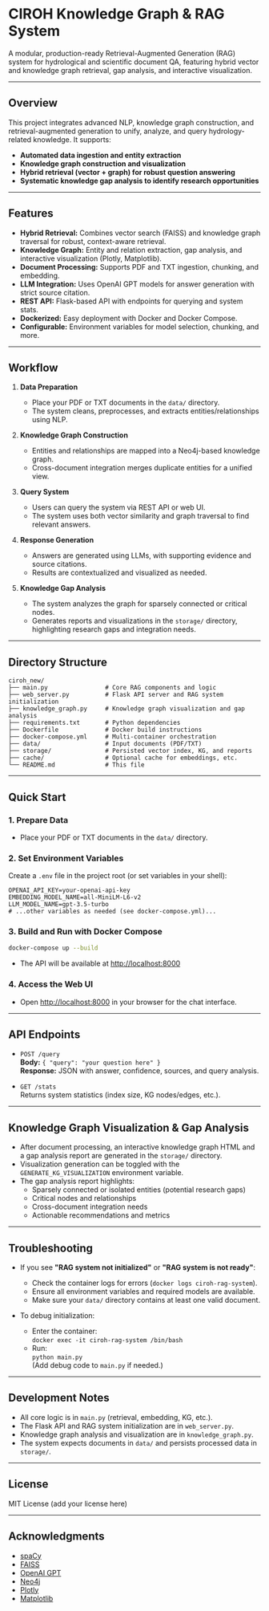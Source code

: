 # CIROH Knowledge Graph & RAG System

A modular, production-ready Retrieval-Augmented Generation (RAG) system for hydrological and scientific document QA, featuring hybrid vector and knowledge graph retrieval, gap analysis, and interactive visualization.

---

## Overview

This project integrates advanced NLP, knowledge graph construction, and retrieval-augmented generation to unify, analyze, and query hydrology-related knowledge. It supports:
- **Automated data ingestion and entity extraction**
- **Knowledge graph construction and visualization**
- **Hybrid retrieval (vector + graph) for robust question answering**
- **Systematic knowledge gap analysis to identify research opportunities**

---

## Features

- **Hybrid Retrieval:** Combines vector search (FAISS) and knowledge graph traversal for robust, context-aware retrieval.
- **Knowledge Graph:** Entity and relation extraction, gap analysis, and interactive visualization (Plotly, Matplotlib).
- **Document Processing:** Supports PDF and TXT ingestion, chunking, and embedding.
- **LLM Integration:** Uses OpenAI GPT models for answer generation with strict source citation.
- **REST API:** Flask-based API with endpoints for querying and system stats.
- **Dockerized:** Easy deployment with Docker and Docker Compose.
- **Configurable:** Environment variables for model selection, chunking, and more.

---

## Workflow

1. **Data Preparation**
   - Place your PDF or TXT documents in the `data/` directory.
   - The system cleans, preprocesses, and extracts entities/relationships using NLP.

2. **Knowledge Graph Construction**
   - Entities and relationships are mapped into a Neo4j-based knowledge graph.
   - Cross-document integration merges duplicate entities for a unified view.

3. **Query System**
   - Users can query the system via REST API or web UI.
   - The system uses both vector similarity and graph traversal to find relevant answers.

4. **Response Generation**
   - Answers are generated using LLMs, with supporting evidence and source citations.
   - Results are contextualized and visualized as needed.

5. **Knowledge Gap Analysis**
   - The system analyzes the graph for sparsely connected or critical nodes.
   - Generates reports and visualizations in the `storage/` directory, highlighting research gaps and integration needs.

---

## Directory Structure

```
ciroh_new/
├── main.py                # Core RAG components and logic
├── web_server.py          # Flask API server and RAG system initialization
├── knowledge_graph.py     # Knowledge graph visualization and gap analysis
├── requirements.txt       # Python dependencies
├── Dockerfile             # Docker build instructions
├── docker-compose.yml     # Multi-container orchestration
├── data/                  # Input documents (PDF/TXT)
├── storage/               # Persisted vector index, KG, and reports
├── cache/                 # Optional cache for embeddings, etc.
└── README.md              # This file
```

---

## Quick Start

### 1. Prepare Data

- Place your PDF or TXT documents in the `data/` directory.

### 2. Set Environment Variables

Create a `.env` file in the project root (or set variables in your shell):

```env
OPENAI_API_KEY=your-openai-api-key
EMBEDDING_MODEL_NAME=all-MiniLM-L6-v2
LLM_MODEL_NAME=gpt-3.5-turbo
# ...other variables as needed (see docker-compose.yml)...
```

### 3. Build and Run with Docker Compose

```sh
docker-compose up --build
```

- The API will be available at [http://localhost:8000](http://localhost:8000)

### 4. Access the Web UI

- Open [http://localhost:8000](http://localhost:8000) in your browser for the chat interface.

---

## API Endpoints

- `POST /query`  
  **Body:** `{ "query": "your question here" }`  
  **Response:** JSON with answer, confidence, sources, and query analysis.

- `GET /stats`  
  Returns system statistics (index size, KG nodes/edges, etc.).

---

## Knowledge Graph Visualization & Gap Analysis

- After document processing, an interactive knowledge graph HTML and a gap analysis report are generated in the `storage/` directory.
- Visualization generation can be toggled with the `GENERATE_KG_VISUALIZATION` environment variable.
- The gap analysis report highlights:
  - Sparsely connected or isolated entities (potential research gaps)
  - Critical nodes and relationships
  - Cross-document integration needs
  - Actionable recommendations and metrics

---

## Troubleshooting

- If you see **"RAG system not initialized"** or **"RAG system is not ready"**:
  - Check the container logs for errors (`docker logs ciroh-rag-system`).
  - Ensure all environment variables and required models are available.
  - Make sure your `data/` directory contains at least one valid document.

- To debug initialization:
  - Enter the container:  
    `docker exec -it ciroh-rag-system /bin/bash`
  - Run:  
    `python main.py`  
    (Add debug code to `main.py` if needed.)

---

## Development Notes

- All core logic is in `main.py` (retrieval, embedding, KG, etc.).
- The Flask API and RAG system initialization are in `web_server.py`.
- Knowledge graph analysis and visualization are in `knowledge_graph.py`.
- The system expects documents in `data/` and persists processed data in `storage/`.

---

## License

MIT License (add your license here)

---

## Acknowledgments

- [spaCy](https://spacy.io/)
- [FAISS](https://github.com/facebookresearch/faiss)
- [OpenAI GPT](https://platform.openai.com/)
- [Neo4j](https://neo4j.com/)
- [Plotly](https://plotly.com/)
- [Matplotlib](https://matplotlib.org/)